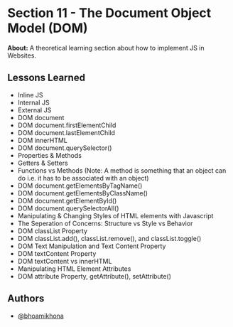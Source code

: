 
# Section 11 - The Document Object Model (DOM)

**About:**  A theoretical learning section about how to implement JS in Websites.
## Lessons Learned

- Inline JS
- Internal JS
- External JS
- DOM document
- DOM document.firstElementChild
- DOM document.lastElementChild
- DOM innerHTML
- DOM document.querySelector()
- Properties & Methods
- Getters & Setters
- Functions vs Methods (Note: A method is something that an object can do i.e. it has to be associated with an object)
- DOM document.getElementsByTagName()
- DOM document.getElementsByClassName()
- DOM document.getElementById()
- DOM document.querySelectorAll()
- Manipulating & Changing Styles of HTML elements with Javascript
- The Seperation of Concerns: Structure vs Style vs Behavior
- DOM classList Property
- DOM classList.add(), classList.remove(), and classList.toggle()
- DOM Text Manipulation and Text Content Property
- DOM textContent Property
- DOM textContent vs innerHTML
- Manipulating HTML Element Attributes
- DOM attribute Property, getAttribute(), setAttribute()


## Authors

- [@bhoamikhona](https://github.com/bhoamikhona)

